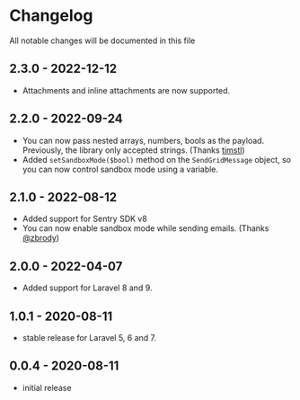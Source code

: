 # Changelog

All notable changes will be documented in this file

## 2.3.0 - 2022-12-12

-   Attachments and inline attachments are now supported.

## 2.2.0 - 2022-09-24

-   You can now pass nested arrays, numbers, bools as the payload. Previously, the library only accepted strings. (Thanks [timstl](https://github.com/swiftmade/laravel-sendgrid-notification-channel/pull/7))
-   Added `setSandboxMode($bool)` method on the `SendGridMessage` object, so you can now control sandbox mode using a variable.

## 2.1.0 - 2022-08-12

-   Added support for Sentry SDK v8
-   You can now enable sandbox mode while sending emails. (Thanks [@zbrody](https://github.com/swiftmade/laravel-sendgrid-notification-channel/pull/3))

## 2.0.0 - 2022-04-07

-   Added support for Laravel 8 and 9.

## 1.0.1 - 2020-08-11

-   stable release for Laravel 5, 6 and 7.

## 0.0.4 - 2020-08-11

-   initial release
